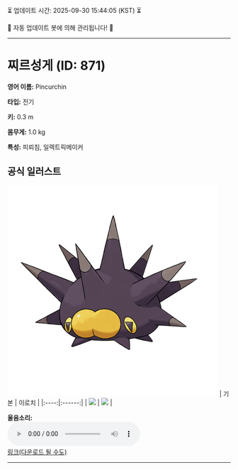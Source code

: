 
⏳ 업데이트 시간: 2025-09-30 15:44:05 (KST) ⏳

🤖 자동 업데이트 봇에 의해 관리됩니다! 🤖

---

# 찌르성게 (ID: 871)
**영어 이름:** Pincurchin

**타입:** 전기

**키:** 0.3 m

**몸무게:** 1.0 kg

**특성:** 피뢰침, 일렉트릭메이커

## 공식 일러스트
![](https://raw.githubusercontent.com/PokeAPI/sprites/master/sprites/pokemon/other/official-artwork/871.png)
| 기본 | 이로치 |
|:----:|:------:|
| <img src="http://play.pokemonshowdown.com/sprites/ani/pincurchin.gif" width="200"> | <img src="http://play.pokemonshowdown.com/sprites/ani-shiny/pincurchin.gif" width="200"> |

**울음소리:**<br><audio controls src="https://raw.githubusercontent.com/PokeAPI/cries/main/cries/pokemon/latest/871.ogg"></audio><br> [링크(다운로드 될 수도)](https://raw.githubusercontent.com/PokeAPI/cries/main/cries/pokemon/latest/871.ogg)


---
